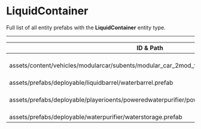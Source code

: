 # LiquidContainer
Full list of all <Badge type="warning" text="4"/> entity prefabs with the **LiquidContainer** entity type.

---
| ID & Path |
| --- |
| <a href="#1803881164"><Badge id="1803881164" type="tip" text="#"/></a> <Badge type="tip" text="1803881164"/> <Badge type="info" text="IOEntityMovementChecker"/> <br> assets/content/vehicles/modularcar/subents/modular_car_2mod_fuel_tank.prefab |
| <a href="#3746060889"><Badge id="3746060889" type="tip" text="#"/></a> <Badge type="tip" text="3746060889"/> <Badge type="info" text="Poolable"/> <Badge type="info" text="Construction"/> <Badge type="info" text="GroundWatch"/> <Badge type="info" text="DestroyOnGroundMissing"/> <Badge type="info" text="Deployable"/> <Badge type="info" text="PrefabInformation"/> <Badge type="info" text="DeployVolumeCapsule"/> <Badge type="info" text="RealmedRemove"/> <Badge type="info" text="Gibbable"/> <Badge type="info" text="DeployableDecay"/> <Badge type="info" text="EntityFlag_Toggle"/> <br> assets/prefabs/deployable/liquidbarrel/waterbarrel.prefab |
| <a href="#795179107"><Badge id="795179107" type="tip" text="#"/></a> <Badge type="tip" text="795179107"/> <Badge type="info" text="Poolable"/> <br> assets/prefabs/deployable/playerioents/poweredwaterpurifier/poweredwaterpurifier.storage.prefab |
| <a href="#1488612322"><Badge id="1488612322" type="tip" text="#"/></a> <Badge type="tip" text="1488612322"/> <Badge type="info" text="Poolable"/> <Badge type="info" text="PrefabInformation"/> <br> assets/prefabs/deployable/waterpurifier/waterstorage.prefab |
